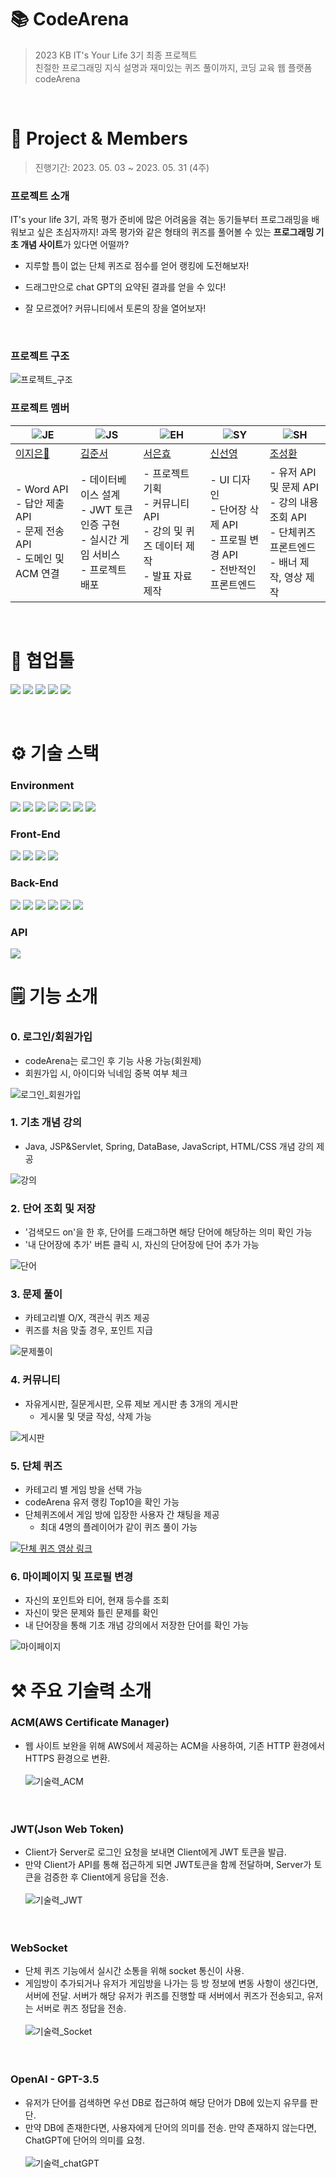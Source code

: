 # 📚 CodeArena

> 2023 KB IT's Your Life 3기 최종 프로젝트<br>
> 친절한 프로그래밍 지식 설명과 재미있는 퀴즈 풀이까지, 코딩 교육 웹 플랫폼 codeArena
<br>

# 📌 Project & Members

> 진행기간: 2023. 05. 03 ~ 2023. 05. 31 (4주)

### 프로젝트 소개


IT's your life 3기, 과목 평가 준비에 많은 어려움을 겪는 동기들부터 프로그래밍을 배워보고 싶은 초심자까지!
과목 평가와 같은 형태의 퀴즈를 풀어볼 수 있는 **프로그래밍 기초 개념 사이트**가 있다면 어떨까?

- 지루할 틈이 없는 단체 퀴즈로 점수를 얻어 랭킹에 도전해보자! 

- 드래그만으로 chat GPT의 요약된 결과를 얻을 수 있다!

- 잘 모르겠어? 커뮤니티에서 토론의 장을 열어보자! 

<br>

### 프로젝트 구조
![프로젝트_구조](README.assets/Image/프로젝트구조.png)
<br>

### 프로젝트 멤버

|![JE](README.assets/Profile/JE.png)|![JS](README.assets/Profile/JS.png)|![EH](README.assets/Profile/EH.jpeg)|![SY](README.assets/Profile/SY.png)|![SH](README.assets/Profile/SH.jpeg)| 
| -------------------------------------------- | ------------------------------------------ | ------------------------------------------------ |  ------------------------------------------ | ------------------------------------------------ |
| [이지은👑](https://github.com/Jieun714) | [김준서](https://github.com/adoo24) | [서은효](https://github.com/seoeunhyo) | [신선영](https://github.com/drsuneamer) | [조성환](https://github.com/Chos1) |
| - Word API<br> - 답안 제출 API<br> - 문제 전송 API<br> - 도메인 및 ACM 연결 | - 데이터베이스 설계<br> - JWT 토큰 인증 구현<br> - 실시간 게임 서비스 <br> - 프로젝트 배포 | - 프로젝트 기획<br> - 커뮤니티 API<br> - 강의 및 퀴즈 데이터 제작<br> - 발표 자료 제작 | - UI 디자인<br> - 단어장 삭제 API<br> - 프로필 변경 API<br> - 전반적인 프론트엔드<br> | - 유저 API 및 문제 API<br> - 강의 내용 조회 API<br> - 단체퀴즈 프론트엔드<br> - 배너 제작, 영상 제작 | 

<br>

#  🤝 협업툴

<img src="https://img.shields.io/badge/git-F05032?style=for-the-badge&logo=git&logoColor=white"> <img src="https://img.shields.io/badge/jirasoftware-0052CC?style=for-the-badge&logo=jirasoftware&logoColor=white"> <img src="https://img.shields.io/badge/Notion-000000?style=for-the-badge&logo=notion&logoColor=white"> <img src="https://img.shields.io/badge/figma-F24E1E?style=for-the-badge&logo=figma&logoColor=white"> <img src="https://img.shields.io/badge/discord-5865F2?style=for-the-badge&logo=discord&logoColor=white">

<br>

# ⚙️ 기술 스택

### **Environment**
<img src="https://img.shields.io/badge/windows-0078D6?style=for-the-badge&logo=windows&logoColor=white"> <img src="https://img.shields.io/badge/macos-000000?style=for-the-badge&logo=macos&logoColor=white"> <img src="https://img.shields.io/badge/intellij-000000?style=for-the-badge&logo=intellijidea&logoColor=white"> <img src="https://img.shields.io/badge/eclipse-2C2255?style=for-the-badge&logo=eclipseide&logoColor=white"> <img src="https://img.shields.io/badge/visual studio code-007ACC?style=for-the-badge&logo=visualstudiocode&logoColor=white"> <img src="https://img.shields.io/badge/postman-FF6C37?style=for-the-badge&logo=postman&logoColor=white"> <img src="https://img.shields.io/badge/amazon aws-232F3E?style=for-the-badge&logo=amazonaws&logoColor=white">

### **Front-End**
<img src="https://img.shields.io/badge/react-61DAFB?style=for-the-badge&logo=react&logoColor=white"> <img src="https://img.shields.io/badge/html5-E34F26?style=for-the-badge&logo=html5&logoColor=white"> <img src="https://img.shields.io/badge/css3-1572B6?style=for-the-badge&logo=css3&logoColor=white"> <img src="https://img.shields.io/badge/javascript-F7DF1E?style=for-the-badge&logo=javascript&logoColor=white">

### **Back-End**
<img src="https://img.shields.io/badge/java 11-0058CC?style=for-the-badge&logo=java&logoColor=white"> <img src="https://img.shields.io/badge/spring boot-6DB33F?style=for-the-badge&logo=springboot&logoColor=white"> <img src="https://img.shields.io/badge/Spring Data JPA-6DB33F?style=for-the-badge&logoColor=white"> <img src="https://img.shields.io/badge/web socket-232F3E?style=for-the-badge&logoColor=white"> <img src="https://img.shields.io/badge/Amazon RDS-527FFF?style=for-the-badge&logo=amazonrds&logoColor=white"> <img src="https://img.shields.io/badge/amazon ec2-FF9900?style=for-the-badge&logo=amazonec2&logoColor=white">

### **API**
<img src="https://img.shields.io/badge/openai-412991?style=for-the-badge&logo=openai&logoColor=white">

<br>

# 🗒️ 기능 소개

### 0. 로그인/회원가입
* codeArena는 로그인 후 기능 사용 가능(회원제)
* 회원가입 시, 아이디와 닉네임 중복 여부 체크<br>

![로그인_회원가입](README.assets/Gif/로그인.gif)


### 1. 기초 개념 강의
* Java, JSP&Servlet, Spring, DataBase, JavaScript, HTML/CSS 개념 강의 제공<br>

![강의](README.assets/Gif/강의.gif)


### 2. 단어 조회 및 저장
* '검색모드 on'을 한 후, 단어를 드래그하면 해당 단어에 해당하는 의미 확인 가능
* '내 단어장에 추가' 버튼 클릭 시, 자신의 단어장에 단어 추가 가능 <br>

![단어](README.assets/Gif/단어.gif)


### 3. 문제 풀이
* 카테고리별 O/X, 객관식 퀴즈 제공
* 퀴즈를 처음 맞출 경우, 포인트 지급<br>

![문제풀이](README.assets/Gif/문제풀이.gif)


### 4. 커뮤니티
* 자유게시판, 질문게시판, 오류 제보 게시판 총 3개의 게시판
  * 게시물 및 댓글 작성, 삭제 가능 <br>

![게시판](README.assets/Gif/게시판.gif)


### 5. 단체 퀴즈
* 카테고리 별 게임 방을 선택 가능
* codeArena 유저 랭킹 Top10을 확인 가능
* 단체퀴즈에서 게임 방에 입장한 사용자 간 채팅을 제공
    * 최대 4명의 플레이어가 같이 퀴즈 풀이 가능 <br>

[![단체 퀴즈 영상 링크](https://img.youtube.com/vi/tb5F7AVgo-c/maxresdefault.jpg)](https://www.youtube.com/watch?v=tb5F7AVgo-c)


### 6. 마이페이지 및 프로필 변경
* 자신의 포인트와 티어, 현재 등수를 조회
* 자신이 맞은 문제와 틀린 문제를 확인
* 내 단어장을 통해 기초 개념 강의에서 저장한 단어를 확인 가능<br>

![마이페이지](README.assets/Gif/마이페이지.gif)

# ⚒️ 주요 기술력 소개
### ACM(AWS Certificate Manager)
* 웹 사이트 보완을 위해 AWS에서 제공하는 ACM을 사용하여, 기존 HTTP 환경에서 HTTPS 환경으로 변환.<br><br>
![기술력_ACM](README.assets/Image/기술력_ACM.png) <br><br><br>

### JWT(Json Web Token)
* Client가 Server로 로그인 요청을 보내면 Client에게 JWT 토큰을 발급. <br>
* 만약 Client가 API를 통해 접근하게 되면 JWT토큰을 함께 전달하며, Server가 토큰을 검증한 후 Client에게 응답을 전송. <br><br>
![기술력_JWT](README.assets/Image/기술력_JWT.png)
<br><br><br>

### WebSocket
* 단체 퀴즈 기능에서 실시간 소통을 위해 socket 통신이 사용. <br>
* 게임방이 추가되거나 유저가 게임방을 나가는 등 방 정보에 변동 사항이 생긴다면, 서버에 전달. 서버가 해당 유저가 퀴즈를 진행할 때 서버에서 퀴즈가 전송되고, 유저는 서버로 퀴즈 정답을 전송. <br><br>
![기술력_Socket](README.assets/Image/기술력_Socket.png)
<br><br><br>

### OpenAI - GPT-3.5
* 유저가 단어를 검색하면 우선 DB로 접근하여 해당 단어가 DB에 있는지 유무를 판단. <br>
* 만약 DB에 존재한다면, 사용자에게 단어의 의미를 전송. 만약 존재하지 않는다면, ChatGPT에 단어의 의미를 요청. <br><br>
![기술력_chatGPT](README.assets/Image/기술력_chatGPT.png)
<br><br><br>

